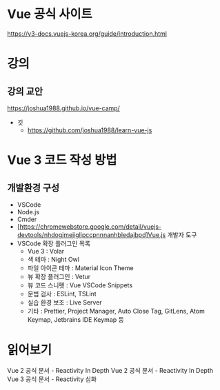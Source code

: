 # Vue 공식 사이트

https://v3-docs.vuejs-korea.org/guide/introduction.html

# 강의

## 강의 교안

https://joshua1988.github.io/vue-camp/

- 깃
  - https://github.com/joshua1988/learn-vue-js

# Vue 3 코드 작성 방법

## 개발환경 구성

- VSCode
- Node.js
- Cmder
- [https://chromewebstore.google.com/detail/vuejs-devtools/nhdogjmejiglipccpnnnanhbledajbpd]Vue.js 개발자 도구
- VSCode 확장 플러그인 목록
  - Vue 3 : Volar
  - 색 테마 : Night Owl
  - 파일 아이콘 테마 : Material Icon Theme
  - 뷰 확장 플러그인 : Vetur
  - 뷰 코드 스니펫 : Vue VSCode Snippets
  - 문법 검사 : ESLint, TSLint
  - 실습 환경 보조 : Live Server
  - 기타 : Prettier, Project Manager, Auto Close Tag, GitLens, Atom Keymap, Jetbrains IDE Keymap 등

# 읽어보기

Vue 2 공식 문서 - Reactivity In Depth
Vue 2 공식 문서 - Reactivity In Depth
Vue 3 공식 문서 - Reactivity 심화
